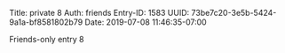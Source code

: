 Title: private 8
Auth: friends
Entry-ID: 1583
UUID: 73be7c20-3e5b-5424-9a1a-bf8581802b79
Date: 2019-07-08 11:46:35-07:00

Friends-only entry 8
